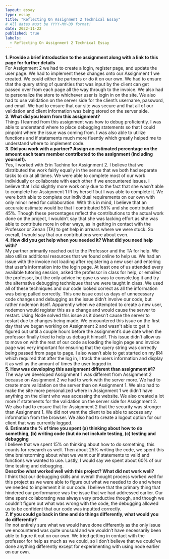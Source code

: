 ```yaml
---
layout: essay
type: essay
title: "Reflecting On Assignment 2 Technical Essay"
# All dates must be YYYY-MM-DD format!
date: 2022-11-22
published: true
labels:
  - Reflecting On Assignment 2 Technical Essay 
---
```


<b>1. Provide a brief introduction to the assignment along with a link to this page for further details</b> 
<br>
For Assignment 2 we had to create a login, register page, and update the user page. We had to implement these changes onto our Assignment 1 we created. We could either be partners or do it on our own.  We had to ensure that the query string of quantities that was input by the client can get passed over from each page all the way through to the invoice. We also had to personalize the store to whichever user is login in on the site. We also had to use validation on the server side for the client’s username, password, and email. We had to ensure that our site was secure and that all of our validation and client information was being stored on the server side. 
<br>
<b>2. What did you learn from this assignment?</b> 
<br>
Things I learned from this assignment was how to debug proficiently. I was able to understand where to place debugging statements so that I could pinpoint where the issue was coming from. I was also able to utilize functions and if statements much more fluently which greatly helped me to understand where to implement code.
<br>
<b>3. Did you work with a partner? Assign an estimated percentage on the amount each team member contributed to the assignment (including yourself).</b> 
<br>
Yes, I worked with Erin Tachino for Assignment 2.  I believe that we distributed the work fairly equally in the sense that we both had separate tasks to do at all times. We were able to complete most of our work individually or collaborate with each other if we encountered issues. I believe that I did slightly more work only due to the fact that she wasn’t able to complete her Assignment 1 IR by herself but I was able to complete it. We were both able to complete our individual requirements on our own with only minor need for collaboration. With this in mind, I believe that an accurate estimate would be that I contributed 55% and she contributed 45%. Though these percentages reflect the contributions to the actual work done on the project, I wouldn’t say that she was lacking effort as she was able to contribute more in other ways, as in getting in contact with the Professor or Zenan (TA) to get help in arrears where we were stuck. So overall, I would say that our contributions were about even. 
<br>
<b>4. How did you get help when you needed it? What did you need help with? </b> 
<br>
My partner primarily reached out to the Professor and the TA for help. We also utilize additional resources that we found online to help us. We had an issue with the invoice not loading after registering a new user and entering that user’s information into the login page. At least one of us attended every available tutoring session, asked the professor in class for help, or emailed the professor, but the only advice he gave us was to console.log it and try the alternative debugging techniques that we were taught in class. We used all of these techniques and our code looked correct as all the information was being pulled correctly. This one issue cost us days of unnecessary code changes and debugging as the issue didn’t involve our code, but rather nodemon itself. Apparently when we attempted to create a new user, nodemon would register this as a change and would cause the server to restart. Using Node solved this issue as it doesn’t cause the server to restart due to changes being made. We encountered this issue on the first day that we began working on Assignment 2 and wasn't able to get it figured out until a couple hours before the assignment’s due date when the professor finally tried to help us debug it himself. This issue didn’t allow us to move on with the rest of our code as loading the login page and invoice page was very important for ensuring that the query string was correctly being passed from page to page. I also wasn’t able to get started on my IR4 which required that after the log in, I track the users information and display it as well as the amount of times the user logged in.
<br>
<b>5. How was developing this assignment different than assignment #1? </b> 
<br>
The way we developed Assignment 1 was different from Assignment 2 because on Assignment 2 we had to work with the server more. We had to create more validation on the server than on Assignment 1. We also had to make the site more personalized where in Assignment 1 we didn’t have anything on the client who was accessing the website. We also created a lot more if statements for the validation on the server side for Assignment 2. We also had to ensure that for Assignment 2 that the security was stronger than Assignment 1. We did not want the client to be able to access any information from the browser. We also had to create a logout option for our client that was currently logged. 
<br>
<b>6. Estimate the % of time you spent (a) thinking about how to do something, (b) writing code (but do not include testing, (c) testing and debugging</b> 
<br>
I believe that we spent 15% on thinking about how to do something, this counts for research as well. Then about 25% writing the code, we spent this time brainstorming about what we want our if statements to valid and functions we wanted to use. Lastly, I would say we spent about 60% of our time testing and debugging. 
<br>
<b> Describe what worked well with this project? What did not work well?</b> 
<br>
I think that our debugging skills and overall thought process worked well for this project as we were able to figure out what we needed to do and where we needed to implement it in our code. I believe that the primary thing that hindered our performance was the issue that we had addressed earlier. Our time spent collaborating was always very productive though, and though we couldn’t figure out what was wrong with the code, the debugging allowed us to be confident that our code was inputted correctly. 
<br>
<b>7. If you could go back in time and do things differently, what would you do differently?</b> 
<br>
I’m not entirely sure what we would have done differently as the only issue we encountered was quite unusual and we wouldn’t have necessarily been able to figure it out on our own. We tried getting in contact with the professor for help as much as we could, so I don’t believe that we could’ve done anything differently except for experimenting with using node earlier on our own. 

